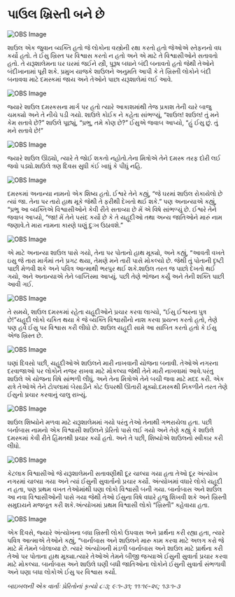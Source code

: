 # પાઉલ ખ્રિસ્તી બને છે

![OBS Image](https://cdn.door43.org/obs/jpg/360px/obs-en-46-01.jpg)

શાઉલ એક જુવાન વ્યક્તિ હતો જે લોકોના વસ્ત્રોની રક્ષા કરતો હતો જેઓએ સ્તેફનનો વધ કર્યો હતો. તે ઈસુ ખ્રિસ્ત પર વિશ્વાસ કરતો ન હતો અને એ માટે તે વિશ્વાસીઓને સતાવતો હતો. તે યરૂશાલેમના ઘર ઘરમાં જઈને સ્ત્રી, પુરૂષ બધાને બંદી બનાવતો હતો જેથી તેઓને બંદીખાનામાં પૂરી શકે. પ્રમુખ યાજકે શાઉલને અનુમતિ આપી કે તે ખ્રિસ્તી લોકોને બંદી બનાવવા માટે દમસ્કમાં જાય અને તેઓને પાછા યરૂશાલેમાં લઈ આવે.

![OBS Image](https://cdn.door43.org/obs/jpg/360px/obs-en-46-02.jpg)

જ્યારે શાઉલ દમસ્કસના માર્ગ પર હતો ત્યારે આકાશમાંથી તેજ પ્રકાશ તેની ચારે બાજુ ચમક્યો અને તે નીચે પડી ગયો. શાઉલે કોઈક ને કહેતા સાંભળ્યું, “શાઉલ! શાઉલ! તું મને કેમ સતાવે છે?” શાઉલે પૂછ્યું, “પ્રભુ, તમે કોણ છે?” ઈસુએ જવાબ આપ્યો, “હું ઈસુ છું. તું મને સતાવે છે!”

![OBS Image](https://cdn.door43.org/obs/jpg/360px/obs-en-46-03.jpg)

જ્યારે શાઉલ ઊઠ્યો, ત્યારે તે જોઈ શકતો નહોતો.તેના મિત્રોએ તેને દમસ્ક તરફ દોરી લઈ જવો પડ્યો.શાઉલે ત્રણ દિવસ સુધી કંઈ ખાધું કે પીધું નહિ.

![OBS Image](https://cdn.door43.org/obs/jpg/360px/obs-en-46-04.jpg)

દમસ્કમાં અનાન્યા નામનો એક શિષ્ય હતો. ઈશ્વરે તેને કહ્યું, “જે ઘરમાં શાઉલ રોકાયેલો છે ત્યાં જા. તેના પર તારો હાથ મૂકે જેથી તે ફરીથી દેખતો થઈ શકે.” પણ અનાન્યાએ કહ્યું, “પ્રભુ આ વ્યક્તિએ વિશ્વાસીઓને કેવી રીતે સતાવ્યા છે મેં એ વિષે સાંભળ્યું છે. ઈશ્વરે તેને જવાબ આપ્યો, “જા! મેં તેને પસંદ કર્યો છે કે તે યહૂદીઓ તથા અન્ય જાતિઓને મારું નામ જણાવે.તે મારા નામના કારણે ઘણું દુઃખ ઉઠાવશે.”

![OBS Image](https://cdn.door43.org/obs/jpg/360px/obs-en-46-05.jpg)

એ માટે અનાન્યા શાઉલ પાસે ગયો, તેના પર પોતાનો હાથ મૂક્યો, અને કહ્યું, “આવતી વખતે ઇસુ જે તારા માર્ગમાં તને પ્રગટ થયા, તેમણે મને તારી પાસે મોકલ્યો છે. જેથી તું પોતાની દૃષ્ટી પાછી મેળવી શકે અને પવિત્ર આત્માથી ભરપુર થઈ શકે.શાઉલ તરત જ પાછો દેખતો થઈ ગયો, અને અનાન્યાએ તેને બાપ્તિસ્મા આપ્યું. પછી તેણે ભોજન કર્યું અને તેની શક્તિ પાછી આવી ગઈ.

![OBS Image](https://cdn.door43.org/obs/jpg/360px/obs-en-46-06.jpg)

તે સમયે, શાઉલ દમસ્કમાં રહેતા યહૂદીઓને પ્રચાર કરવા લાગ્યો, “ઈસુ ઈશ્વરના પુત્ર છે!”યહૂદી લોકો ચકિત થયા કે જે વ્યક્તિ વિશ્વાસીનો નાશ કરવા પ્રયત્ન કરતો હતો, તેણે પણ હવે ઈસુ પર વિશ્વાસ કરી લીધો છે. શાઉલ યહૂદી સામે આ સાબિત કરતો હતો કે ઈસુ એજ ખ્રિસ્ત છે.

![OBS Image](https://cdn.door43.org/obs/jpg/360px/obs-en-46-07.jpg)

ઘણાં દિવસો પછી, યહૂદીઓએ શાઉલને મારી નાખવાની યોજના બનાવી. તેઓએ નગરના દરવાજાઓ પર લોકોને નજર રાખવા માટે મોકલ્યા જેથી તેને મારી નાખવામાં આવે.પરંતુ શાઉલે એ યોજના વિષે સાંભળી લીધું. અને તેના મિત્રોએ તેને બચી જવા માટે મદદ કરી. એક રાત્રે તેઓએ તેને ટોપલામાં બેસાડીને કોટ ઉપરથી ઊતારી મૂક્યો.દમસ્કથી નિકળીને તરત તેણે ઈસુનો પ્રચાર કરવાનું ચાલુ રાખ્યું.

![OBS Image](https://cdn.door43.org/obs/jpg/360px/obs-en-46-08.jpg)

શાઉલ શિષ્યોને મળવા માટે યરૂશાલેમમાં ગયો પરંતુ તેઓ તેનાથી ગભરાયેલા હતા. પછી બર્નાબાસ નામનો એક વિશ્વાસી શાઉલને પ્રેરિતો પાસે લઈ ગયો અને તેણે કહ્યું કે શાઉલે દમસ્કમાં કેવી રીતે હિંમતથી પ્રચાર કર્યો હતો. અને તે પછી, શિષ્યોએ શાઉલનો સ્વીકાર કરી લીધો.

![OBS Image](https://cdn.door43.org/obs/jpg/360px/obs-en-46-09.jpg)

કેટલાક વિશ્વાસીઓ જે યરૂશાલેમની સતાવણીથી દૂર ચાલ્યા ગયા હતા તેઓ દૂર અંત્યોખ નગરમાં ચાલ્યા ગયા અને ત્યાં ઈસુની સુવાર્તાનો પ્રચાર કર્યો. અંત્યોખમાં વધારે લોકો યહૂદી ન હતા, પણ પ્રથમ વખત તેઓમાંથી ઘણા લોકો વિશ્વાસી બની ગયા. બાર્નાબાસ અને શાઉલ આ નવા વિશ્વાસીઓની પાસે ગયા જેથી તેઓ ઈસુના વિષે વધારે હજુ શિખવી શકે અને ખ્રિસ્તી સમુદાયને મજબૂત કરી શકે.અંત્યોખમાં પ્રથમ વિશ્વાસી લોકો “ખ્રિસ્તી” કહેવાયા હતા.

![OBS Image](https://cdn.door43.org/obs/jpg/360px/obs-en-46-10.jpg)

એક દિવસે, જ્યારે અંત્યોખના બધા ખ્રિસ્તી લોકો ઉપવાસ અને પ્રાર્થના કરી રહ્યા હતા, ત્યારે પવિત્ર આત્માએ તેઓને કહ્યું, “બાર્નાબાસ અને શાઉલને મારુ કામ કરવા માટે અલગ કરો જે માટે મેં તેમને બોલાવ્યા છે. ત્યારે અંત્યોખની મંડળી બાર્નાબાસ અને શાઉલ માટે પ્રાર્થના કરી તેઓ પર પોતાના હાથ મૂક્યા.ત્યારે તેઓએ તેમને બીજી જગ્યાએ ઈસુની સુવાર્તા પ્રચાર કરવા માટે મોકલ્યા. બાર્નાબાસ અને શાઉલે ઘણી બધી જાતિઓના લોકોને ઈસુની સુવાર્તા સંભળાવી અને ઘણા બધા લોકોએ ઈસુ પર વિશ્વાસ કર્યો.

_બાઇબલની એક વાર્તાઃ પ્રેરિતોનાં કૃત્યો ૮ઃ૩; ૯ઃ૧-૩૧; ૧૧ઃ૧૯-૨૬; ૧૩ઃ૧-૩_